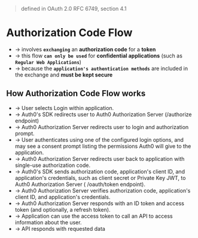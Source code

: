 > defined in OAuth 2.0 RFC 6749, section 4.1

# Authorization Code Flow
* -> involves **`exchanging`** an **authorization code** for a **token**
* -> this flow **`can only be used`** for **confidential applications** (such as **`Regular Web Applications`**) 
* -> because the **`application's authentication methods`** are included in the exchange and **must be kept secure**

## How Authorization Code Flow works
* -> User selects Login within application.
* -> Auth0's SDK redirects user to Auth0 Authorization Server (/authorize endpoint)
* -> Auth0 Authorization Server redirects user to login and authorization prompt.
* -> User authenticates using one of the configured login options, and may see a consent prompt listing the permissions Auth0 will give to the application.
* -> Auth0 Authorization Server redirects user back to application with single-use authorization code.
* -> Auth0's SDK sends authorization code, application's client ID, and application's credentials, such as client secret or Private Key JWT, to Auth0 Authorization Server (
/oauth/token
endpoint).
* -> Auth0 Authorization Server verifies authorization code, application's client ID, and application's credentials.
* -> Auth0 Authorization Server responds with an ID token and access token (and optionally, a refresh token).
* -> Application can use the access token to call an API to access information about the user.
* -> API responds with requested data